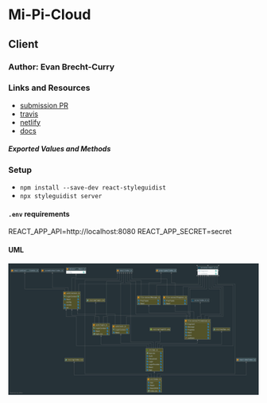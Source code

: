 # Mi-Pi-Cloud

 ## Client

 ### Author: Evan Brecht-Curry

 ### Links and Resources
* [submission PR](https://github.com/evan-401-advanced-javascript/mi-pi-cloud-front-end/pull/1)
* [travis](https://www.travis-ci.com/evan-401-advanced-javascript/mi-pi-cloud-front-end)
* [netlify](https://wizardly-thompson-adc859.netlify.com/) 
* [docs]( http://localhost:6060/)

 ##### Exported Values and Methods

### Setup
* `npm install --save-dev react-styleguidist`
* `npx styleguidist server`

#### `.env` requirements
REACT_APP_API=http://localhost:8080
REACT_APP_SECRET=secret

 #### UML
![UML](uml.png)
